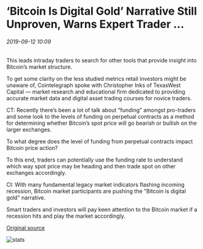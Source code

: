 # ‘Bitcoin Is Digital Gold’ Narrative Still Unproven, Warns Expert Trader ...

###### 2019-09-12 10:09

This leads intraday traders to search for other tools that provide insight into Bitcoin’s market structure.

To get some clarity on the less studied metrics retail investors might be unaware of, Cointelegraph spoke with Christopher Inks of TexasWest Capital — market research and educational firm dedicated to providing accurate market data and digital asset trading courses for novice traders.

CT: Recently there’s been a lot of talk about “funding” amongst pro-traders and some look to the levels of funding on perpetual contracts as a method for determining whether Bitcoin’s spot price will go bearish or bullish on the larger exchanges.

To what degree does the level of funding from perpetual contracts impact Bitcoin price action?

To this end, traders can potentially use the funding rate to understand which way spot price may be heading and then trade spot on other exchanges accordingly.

CI: With many fundamental legacy market indicators flashing incoming recession, Bitcoin market participants are pushing the "Bitcoin is digital gold" narrative.

Smart traders and investors will pay keen attention to the Bitcoin market if a recession hits and play the market accordingly.

[Original source](https://cointelegraph.com/news/bitcoin-is-digital-gold-narrative-still-unproven-warns-expert-trader)

![stats](https://c.statcounter.com/11760860/0/a89fa40b/1/ "stats")